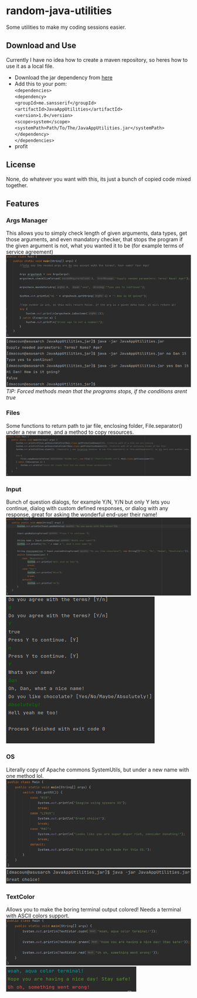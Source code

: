 # random-java-utilities
Some utilities to make my coding sessions easier.

## Download and Use
Currently I have no idea how to create a maven repository, so heres how to use it as a local file.
- Download the jar dependency from [here](https://github.com/SansSerif1/random-java-utilities/releases/tag/1.0)
- Add this to your pom:\
`<dependencies>`\
        `<dependency>`\
            `<groupId>me.sansserif</groupId>`\
            `<artifactId>JavaAppUtilities</artifactId>`\
            `<version>1.0</version>`\
            `<scope>system</scope>`\
            `<systemPath>Path/To/The/JavaAppUtilities.jar</systemPath>`\
        `</dependency>`\
    `</dependencies>`
- profit

## License
None, do whatever you want with this, its just a bunch of copied code mixed together.

## Features

### Args Manager
This allows you to simply check length of given arguments, data types, get those arguments, and even mandatory checker, that stops the program if the given argument is not, what you wanted it to be (for example terms of service agreement)\
![Args Overview 1](https://github.com/SansSerif1/random-java-utilities/blob/main/readme_images/Args_1.png?raw=true)\
![Args Overview 2](https://github.com/SansSerif1/random-java-utilities/blob/main/readme_images/Args_2.png?raw=true)\
*TIP: Forced methods mean that the programs stops, if the conditions arent true*

### Files
Some functions to return path to jar file, enclosing folder, File.separator() under a new name, and a method to copy resources.\
![Files Overview 1](https://github.com/SansSerif1/random-java-utilities/blob/main/readme_images/Files_1.png?raw=true)

### Input
Bunch of question dialogs, for example Y/N, Y/N but only Y lets you continue, dialog with custom defined responses, or dialog with any response, great for asking the wonderful end-user their name!\
![Input Overview 1](https://github.com/SansSerif1/random-java-utilities/blob/main/readme_images/Input_1.png?raw=true)\
![Input Overview 2](https://github.com/SansSerif1/random-java-utilities/blob/main/readme_images/Input_2.png?raw=true)

### OS
Literally copy of Apache commons SystemUtils, but under a new name with one method lol.\
![OS Overview 1](https://github.com/SansSerif1/random-java-utilities/blob/main/readme_images/OS_1.png?raw=true)
![OS Overview 2](https://github.com/SansSerif1/random-java-utilities/blob/main/readme_images/OS_2.png?raw=true)

### TextColor
Allows you to make the boring terminal output colored! Needs a terminal with ASCII colors support.
![TextColor Overview 1](https://github.com/SansSerif1/random-java-utilities/blob/main/readme_images/TextColor_1.png?raw=true)\
![TextColor Overview 2](https://github.com/SansSerif1/random-java-utilities/blob/main/readme_images/TextColor_2.png?raw=true)
